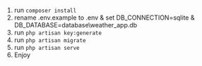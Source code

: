 1. run  `composer install`
2. rename .env.example to .env & set DB_CONNECTION=sqlite & DB_DATABASE=database\weather_app.db
3. run `php artisan key:generate`
4. run `php artisan migrate`
5. run `php artisan serve`
6. Enjoy